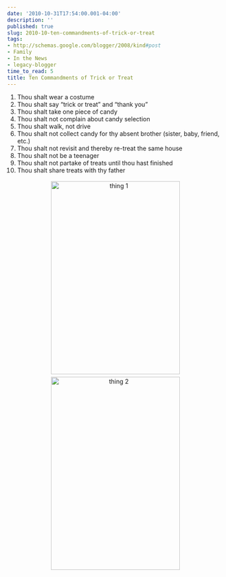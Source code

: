 ```yaml
---
date: '2010-10-31T17:54:00.001-04:00'
description: ''
published: true
slug: 2010-10-ten-commandments-of-trick-or-treat
tags:
- http://schemas.google.com/blogger/2008/kind#post
- Family
- In the News
- legacy-blogger
time_to_read: 5
title: Ten Commandments of Trick or Treat
---
```


<ol>   <li>Thou shalt wear a costume</li>    <li>Thou shalt say “trick or treat” and “thank you”</li>    <li>Thou shalt take one piece of candy</li>    <li>Thou shalt not complain about candy selection</li>    <li>Thou shalt walk, not drive</li>    <li>Thou shalt not collect candy for thy absent brother (sister, baby, friend, etc.)</li>    <li>Thou shalt not revisit and thereby re-treat the same house</li>    <li>Thou shalt not be a teenager</li>    <li>Thou shalt not partake of treats until thou hast finished</li>    <li>Thou shalt share treats with thy father</li> </ol>  <p align="center"><img alt="thing 1" height="448" src="http://lh6.ggpht.com/_IKD9WtY5kxU/TM3loyyVn5I/AAAAAAAABJg/f47jOClG3do/DSC_0072%5B10%5D.jpg?imgmax=800" style="margin: 3px; display: inline;" title="" width="300" /><img alt="thing 2" height="448" src="http://lh3.ggpht.com/_IKD9WtY5kxU/TM3lpax8VrI/AAAAAAAABJk/dS16gzvL-N4/DSC_0104%5B10%5D.jpg?imgmax=800" style="margin: 3px; display: inline;" title="" width="300" /></p>